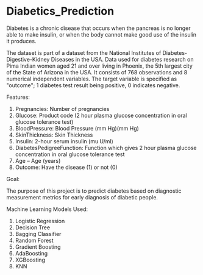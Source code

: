 # Diabetics_Prediction

Diabetes is a chronic disease that occurs when the pancreas is no longer able to make insulin, or when the body cannot make good use of the insulin it produces.

The dataset is part of a dataset from the National Institutes of Diabetes-Digestive-Kidney Diseases in the USA. Data used for diabetes research on Pima Indian women aged 21 and over living in Phoenix, the 5th largest city of the State of Arizona in the USA.
It consists of 768 observations and 8 numerical independent variables. The target variable is specified as "outcome"; 1 diabetes test result being positive, 0 indicates negative.

Features: 
1. Pregnancies: Number of pregnancies
2. Glucose: Product code (2 hour plasma glucose concentration in oral glucose tolerance test)
3. BloodPressure: Blood Pressure (mm Hg)(mm Hg)
4. SkinThickness: Skin Thickness
5. Insulin: 2-hour serum insulin (mu U/ml)
6. DiabetesPedigreeFunction: Function which gives 2 hour plasma glucose concentration in oral glucose tolerance test
7. Age – Age (years)
8. Outcome: Have the disease (1) or not (0)

Goal: 

The purpose of this project is to predict diabetes based on diagnostic measurement metrics for early diagnosis of diabetic people.

Machine Learning Models Used:
1. Logistic Regression
2. Decision Tree
3. Bagging Classifier
4. Random Forest
5. Gradient Boosting
6. AdaBoosting
7. XGBoosting
8. KNN
